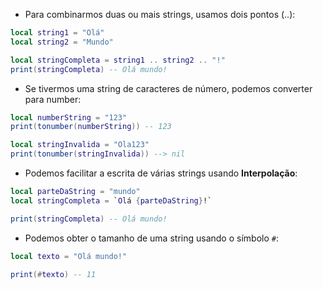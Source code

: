 - Para combinarmos duas ou mais strings, usamos dois pontos (..):
```lua
local string1 = "Olá"
local string2 = "Mundo"

local stringCompleta = string1 .. string2 .. "!"
print(stringCompleta) -- Olá mundo!
```

- Se tivermos uma string de caracteres de número, podemos converter para number:
```lua
local numberString = "123"
print(tonumber(numberString)) -- 123

local stringInvalida = "Ola123"
print(tonumber(stringInvalida)) --> nil
```

- Podemos facilitar a escrita de várias strings usando **Interpolação**:
```lua
local parteDaString = "mundo"
local stringCompleta = `Olá {parteDaString}!`

print(stringCompleta) -- Olá mundo!
```

- Podemos obter o tamanho de uma string usando o símbolo `#`:
```lua
local texto = "Olá mundo!"

print(#texto) -- 11
```

